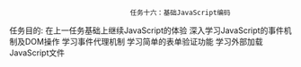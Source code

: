                                   任务十六：基础JavaScript编码

任务目的:
  在上一任务基础上继续JavaScript的体验
  深入学习JavaScript的事件机制及DOM操作
  学习事件代理机制
  学习简单的表单验证功能
  学习外部加载JavaScript文件
